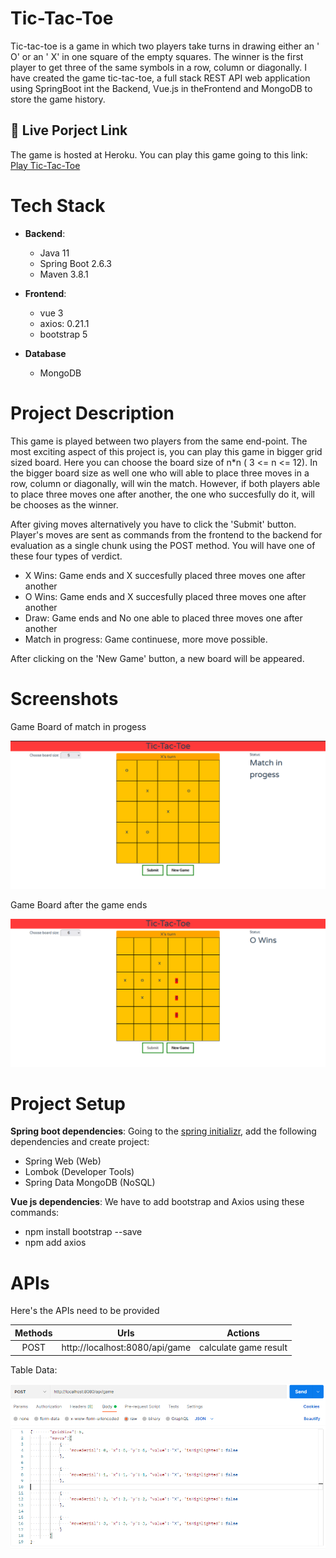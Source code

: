 
# Tic-Tac-Toe

Tic-tac-toe is a game in which two players take turns in drawing either an ' O' or an ' X' in one square of the empty squares. The winner is the first player to get three of the same symbols in a row, column or diagonally. I have created the game tic-tac-toe, a full stack REST API web application using SpringBoot int the Backend, Vue.js in theFrontend and MongoDB to store the game history. 
 
## 🔗 Live Porject Link

The game is hosted at Heroku. You can play this game going to this link:
[Play Tic-Tac-Toe](https://tic-tac-toe-kabbya.herokuapp.com)

# Tech Stack
- **Backend**: 
    - Java 11
    - Spring Boot 2.6.3
    - Maven 3.8.1

- **Frontend**: 
    - vue 3
    - axios: 0.21.1
    - bootstrap 5

- **Database**
    - MongoDB

# Project Description

This game is played between two players from the same end-point. The most exciting aspect of this project is, you can play this game in bigger grid sized board. Here you can choose the board size of n*n ( 3 <= n <= 12). In the bigger board size as well one who will able to place three moves in a row, column or diagonally, will win the match. However, if both players able to place three moves one after another, the one who succesfully do it, will be chooses as the winner.

After giving moves alternatively you have to click the 'Submit' button. Player's moves are sent as commands from the frontend to the backend for evaluation as a single chunk using the POST method. You will have one of these four types of verdict.
- X Wins: Game ends and X succesfully placed three moves one after another
- O Wins: Game ends and X succesfully placed three moves one after another
- Draw: Game ends and No one able to placed three moves one after another
- Match in progress: Game continuese, more move possible.

After clicking on the 'New Game' button, a new board will be appeared.

# Screenshots

Game Board of match in progess

<img src="https://github.com/kabbya/tic-tac-toc-springBoot-Vuejs-MongoDb/blob/main/ScreenShots/matchInProgess.PNG">

Game Board after the game ends

<img src="https://github.com/kabbya/tic-tac-toc-springBoot-Vuejs-MongoDb/blob/main/ScreenShots/winning.png">


# Project Setup

**Spring boot dependencies**: Going to the [spring initializr](https://start.spring.io/), add the following dependencies and create project:

- Spring Web (Web) 
- Lombok (Developer Tools) 
- Spring Data MongoDB (NoSQL)

**Vue js dependencies**: We have to add bootstrap and Axios using these commands:
- npm install bootstrap --save
- npm add axios  

# APIs

Here's the APIs need to be provided

Methods	   |   Urls           |	  Actions        
:--------: | :-------------:  |  :-------------:
POST	   | http://localhost:8080/api/game |  calculate game result | 

Table Data:

<img src="https://github.com/kabbya/tic-tac-toc-springBoot-Vuejs-MongoDb/blob/main/ScreenShots/JSONGameData.PNG">